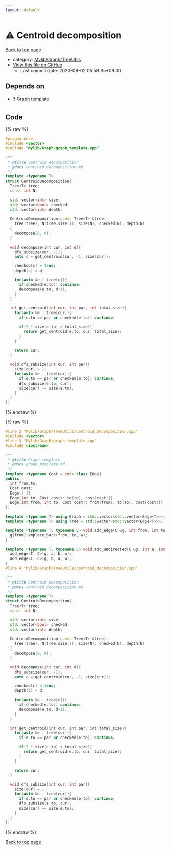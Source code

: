 ```yaml
---
layout: default
---
```


<!-- mathjax config similar to math.stackexchange -->
<script type="text/javascript" async
  src="https://cdnjs.cloudflare.com/ajax/libs/mathjax/2.7.5/MathJax.js?config=TeX-MML-AM_CHTML">
</script>
<script type="text/x-mathjax-config">
  MathJax.Hub.Config({
    TeX: { equationNumbers: { autoNumber: "AMS" }},
    tex2jax: {
      inlineMath: [ ['$','$'] ],
      processEscapes: true
    },
    "HTML-CSS": { matchFontHeight: false },
    displayAlign: "left",
    displayIndent: "2em"
  });
</script>

<script type="text/javascript" src="https://cdnjs.cloudflare.com/ajax/libs/jquery/3.4.1/jquery.min.js"></script>
<script src="https://cdn.jsdelivr.net/npm/jquery-balloon-js@1.1.2/jquery.balloon.min.js" integrity="sha256-ZEYs9VrgAeNuPvs15E39OsyOJaIkXEEt10fzxJ20+2I=" crossorigin="anonymous"></script>
<script type="text/javascript" src="../../../../assets/js/copy-button.js"></script>
<link rel="stylesheet" href="../../../../assets/css/copy-button.css" />


# :warning: Centroid decomposition

<a href="../../../../index.html">Back to top page</a>

* category: <a href="../../../../index.html#a41ea9974466d4f509bcbf59f2ee921e">Mylib/Graph/TreeUtils</a>
* <a href="{{ site.github.repository_url }}/blob/master/Mylib/Graph/TreeUtils/centroid_decomposition.cpp">View this file on GitHub</a>
    - Last commit date: 2020-06-02 05:58:35+09:00




## Depends on

* :question: <a href="../graph_template.cpp.html">Graph template</a>


## Code

<a id="unbundled"></a>
{% raw %}
```cpp
#pragma once
#include <vector>
#include "Mylib/Graph/graph_template.cpp"

/**
 * @title Centroid decomposition
 * @docs centroid_decomposition.md
 */
template <typename T>
struct CentroidDecomposition{
  Tree<T> tree;
  const int N;

  std::vector<int> size;
  std::vector<bool> checked;
  std::vector<int> depth;
  
  CentroidDecomposition(const Tree<T> &tree):
    tree(tree), N(tree.size()), size(N), checked(N), depth(N)
  {
    decompose(0, 0);
  }

  void decompose(int cur, int d){
    dfs_subsize(cur, -1);
    auto c = get_centroid(cur, -1, size[cur]);

    checked[c] = true;
    depth[c] = d;

    for(auto &e : tree[c]){
      if(checked[e.to]) continue;
      decompose(e.to, d+1);
    }
  }

  int get_centroid(int cur, int par, int total_size){
    for(auto &e : tree[cur]){
      if(e.to == par or checked[e.to]) continue;

      if(2 * size[e.to] > total_size){
        return get_centroid(e.to, cur, total_size);
      }
    }

    return cur;
  }

  void dfs_subsize(int cur, int par){
    size[cur] = 1;
    for(auto &e : tree[cur]){
      if(e.to == par or checked[e.to]) continue;
      dfs_subsize(e.to, cur);
      size[cur] += size[e.to];
    }
  }
};

```
{% endraw %}

<a id="bundled"></a>
{% raw %}
```cpp
#line 2 "Mylib/Graph/TreeUtils/centroid_decomposition.cpp"
#include <vector>
#line 3 "Mylib/Graph/graph_template.cpp"
#include <iostream>

/**
 * @title Graph template
 * @docs graph_template.md
 */
template <typename Cost = int> class Edge{
public:
  int from,to;
  Cost cost;
  Edge() {}
  Edge(int to, Cost cost): to(to), cost(cost){}
  Edge(int from, int to, Cost cost): from(from), to(to), cost(cost){}
};

template <typename T> using Graph = std::vector<std::vector<Edge<T>>>;
template <typename T> using Tree = std::vector<std::vector<Edge<T>>>;

template <typename T, typename C> void add_edge(C &g, int from, int to, T w = 1){
  g[from].emplace_back(from, to, w);
}

template <typename T, typename C> void add_undirected(C &g, int a, int b, T w = 1){
  add_edge<T, C>(g, a, b, w);
  add_edge<T, C>(g, b, a, w);
}
#line 4 "Mylib/Graph/TreeUtils/centroid_decomposition.cpp"

/**
 * @title Centroid decomposition
 * @docs centroid_decomposition.md
 */
template <typename T>
struct CentroidDecomposition{
  Tree<T> tree;
  const int N;

  std::vector<int> size;
  std::vector<bool> checked;
  std::vector<int> depth;
  
  CentroidDecomposition(const Tree<T> &tree):
    tree(tree), N(tree.size()), size(N), checked(N), depth(N)
  {
    decompose(0, 0);
  }

  void decompose(int cur, int d){
    dfs_subsize(cur, -1);
    auto c = get_centroid(cur, -1, size[cur]);

    checked[c] = true;
    depth[c] = d;

    for(auto &e : tree[c]){
      if(checked[e.to]) continue;
      decompose(e.to, d+1);
    }
  }

  int get_centroid(int cur, int par, int total_size){
    for(auto &e : tree[cur]){
      if(e.to == par or checked[e.to]) continue;

      if(2 * size[e.to] > total_size){
        return get_centroid(e.to, cur, total_size);
      }
    }

    return cur;
  }

  void dfs_subsize(int cur, int par){
    size[cur] = 1;
    for(auto &e : tree[cur]){
      if(e.to == par or checked[e.to]) continue;
      dfs_subsize(e.to, cur);
      size[cur] += size[e.to];
    }
  }
};

```
{% endraw %}

<a href="../../../../index.html">Back to top page</a>

